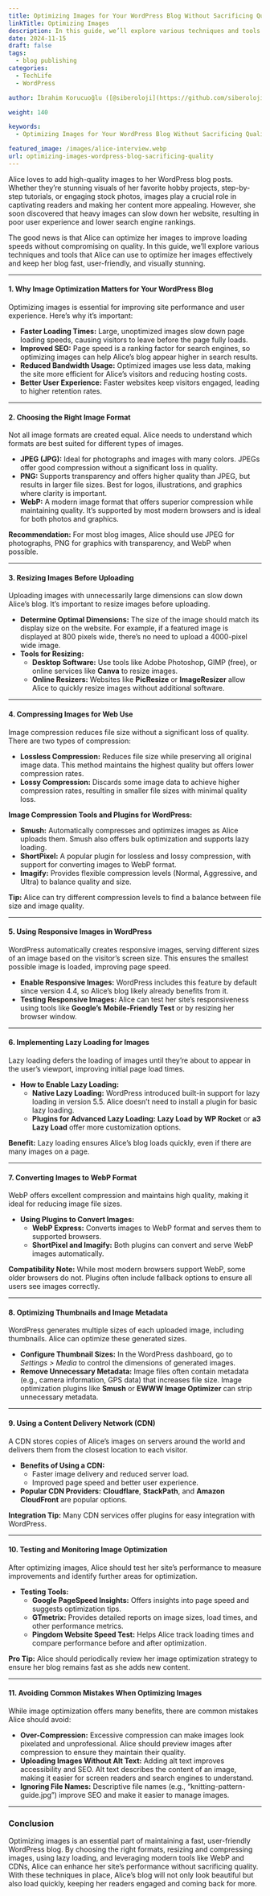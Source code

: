 ```yaml
---
title: Optimizing Images for Your WordPress Blog Without Sacrificing Quality
linkTitle: Optimizing Images
description: In this guide, we’ll explore various techniques and tools that Alice can use to optimize her images effectively and keep her blog fast, user-friendly, and visually stunning.
date: 2024-11-15
draft: false
tags:
  - blog publishing
categories:
  - TechLife
  - WordPress

author: İbrahim Korucuoğlu ([@siberoloji](https://github.com/siberoloji))

weight: 140

keywords:
  - Optimizing Images for Your WordPress Blog Without Sacrificing Quality

featured_image: /images/alice-interview.webp
url: optimizing-images-wordpress-blog-sacrificing-quality
---
```

Alice loves to add high-quality images to her WordPress blog posts. Whether they’re stunning visuals of her favorite hobby projects, step-by-step tutorials, or engaging stock photos, images play a crucial role in captivating readers and making her content more appealing. However, she soon discovered that heavy images can slow down her website, resulting in poor user experience and lower search engine rankings. 

The good news is that Alice can optimize her images to improve loading speeds without compromising on quality. In this guide, we’ll explore various techniques and tools that Alice can use to optimize her images effectively and keep her blog fast, user-friendly, and visually stunning.

---

#### **1. Why Image Optimization Matters for Your WordPress Blog**

Optimizing images is essential for improving site performance and user experience. Here’s why it’s important:

- **Faster Loading Times:** Large, unoptimized images slow down page loading speeds, causing visitors to leave before the page fully loads.
- **Improved SEO:** Page speed is a ranking factor for search engines, so optimizing images can help Alice’s blog appear higher in search results.
- **Reduced Bandwidth Usage:** Optimized images use less data, making the site more efficient for Alice’s visitors and reducing hosting costs.
- **Better User Experience:** Faster websites keep visitors engaged, leading to higher retention rates.

---

#### **2. Choosing the Right Image Format**

Not all image formats are created equal. Alice needs to understand which formats are best suited for different types of images.

- **JPEG (JPG):** Ideal for photographs and images with many colors. JPEGs offer good compression without a significant loss in quality.
- **PNG:** Supports transparency and offers higher quality than JPEG, but results in larger file sizes. Best for logos, illustrations, and graphics where clarity is important.
- **WebP:** A modern image format that offers superior compression while maintaining quality. It’s supported by most modern browsers and is ideal for both photos and graphics.

**Recommendation:** For most blog images, Alice should use JPEG for photographs, PNG for graphics with transparency, and WebP when possible.

---

#### **3. Resizing Images Before Uploading**

Uploading images with unnecessarily large dimensions can slow down Alice’s blog. It’s important to resize images before uploading.

- **Determine Optimal Dimensions:** The size of the image should match its display size on the website. For example, if a featured image is displayed at 800 pixels wide, there’s no need to upload a 4000-pixel wide image.
- **Tools for Resizing:**
  - **Desktop Software:** Use tools like Adobe Photoshop, GIMP (free), or online services like **Canva** to resize images.
  - **Online Resizers:** Websites like **PicResize** or **ImageResizer** allow Alice to quickly resize images without additional software.

---

#### **4. Compressing Images for Web Use**

Image compression reduces file size without a significant loss of quality. There are two types of compression:

- **Lossless Compression:** Reduces file size while preserving all original image data. This method maintains the highest quality but offers lower compression rates.
- **Lossy Compression:** Discards some image data to achieve higher compression rates, resulting in smaller file sizes with minimal quality loss.

**Image Compression Tools and Plugins for WordPress:**
- **Smush:** Automatically compresses and optimizes images as Alice uploads them. Smush also offers bulk optimization and supports lazy loading.
- **ShortPixel:** A popular plugin for lossless and lossy compression, with support for converting images to WebP format.
- **Imagify:** Provides flexible compression levels (Normal, Aggressive, and Ultra) to balance quality and size.

**Tip:** Alice can try different compression levels to find a balance between file size and image quality.

---

#### **5. Using Responsive Images in WordPress**

WordPress automatically creates responsive images, serving different sizes of an image based on the visitor’s screen size. This ensures the smallest possible image is loaded, improving page speed.

- **Enable Responsive Images:** WordPress includes this feature by default since version 4.4, so Alice’s blog likely already benefits from it.
- **Testing Responsive Images:** Alice can test her site’s responsiveness using tools like **Google’s Mobile-Friendly Test** or by resizing her browser window.

---

#### **6. Implementing Lazy Loading for Images**

Lazy loading defers the loading of images until they’re about to appear in the user’s viewport, improving initial page load times.

- **How to Enable Lazy Loading:**
  - **Native Lazy Loading:** WordPress introduced built-in support for lazy loading in version 5.5. Alice doesn’t need to install a plugin for basic lazy loading.
  - **Plugins for Advanced Lazy Loading:** **Lazy Load by WP Rocket** or **a3 Lazy Load** offer more customization options.

**Benefit:** Lazy loading ensures Alice’s blog loads quickly, even if there are many images on a page.

---

#### **7. Converting Images to WebP Format**

WebP offers excellent compression and maintains high quality, making it ideal for reducing image file sizes.

- **Using Plugins to Convert Images:**
  - **WebP Express:** Converts images to WebP format and serves them to supported browsers.
  - **ShortPixel and Imagify:** Both plugins can convert and serve WebP images automatically.

**Compatibility Note:** While most modern browsers support WebP, some older browsers do not. Plugins often include fallback options to ensure all users see images correctly.

---

#### **8. Optimizing Thumbnails and Image Metadata**

WordPress generates multiple sizes of each uploaded image, including thumbnails. Alice can optimize these generated sizes.

- **Configure Thumbnail Sizes:** In the WordPress dashboard, go to *Settings > Media* to control the dimensions of generated images.
- **Remove Unnecessary Metadata:** Image files often contain metadata (e.g., camera information, GPS data) that increases file size. Image optimization plugins like **Smush** or **EWWW Image Optimizer** can strip unnecessary metadata.

---

#### **9. Using a Content Delivery Network (CDN)**

A CDN stores copies of Alice’s images on servers around the world and delivers them from the closest location to each visitor.

- **Benefits of Using a CDN:**
  - Faster image delivery and reduced server load.
  - Improved page speed and better user experience.
- **Popular CDN Providers:** **Cloudflare**, **StackPath**, and **Amazon CloudFront** are popular options.

**Integration Tip:** Many CDN services offer plugins for easy integration with WordPress.

---

#### **10. Testing and Monitoring Image Optimization**

After optimizing images, Alice should test her site’s performance to measure improvements and identify further areas for optimization.

- **Testing Tools:**
  - **Google PageSpeed Insights:** Offers insights into page speed and suggests optimization tips.
  - **GTmetrix:** Provides detailed reports on image sizes, load times, and other performance metrics.
  - **Pingdom Website Speed Test:** Helps Alice track loading times and compare performance before and after optimization.

**Pro Tip:** Alice should periodically review her image optimization strategy to ensure her blog remains fast as she adds new content.

---

#### **11. Avoiding Common Mistakes When Optimizing Images**

While image optimization offers many benefits, there are common mistakes Alice should avoid:

- **Over-Compression:** Excessive compression can make images look pixelated and unprofessional. Alice should preview images after compression to ensure they maintain their quality.
- **Uploading Images Without Alt Text:** Adding alt text improves accessibility and SEO. Alt text describes the content of an image, making it easier for screen readers and search engines to understand.
- **Ignoring File Names:** Descriptive file names (e.g., “knitting-pattern-guide.jpg”) improve SEO and make it easier to manage images.

---

### **Conclusion**

Optimizing images is an essential part of maintaining a fast, user-friendly WordPress blog. By choosing the right formats, resizing and compressing images, using lazy loading, and leveraging modern tools like WebP and CDNs, Alice can enhance her site’s performance without sacrificing quality. With these techniques in place, Alice’s blog will not only look beautiful but also load quickly, keeping her readers engaged and coming back for more.

